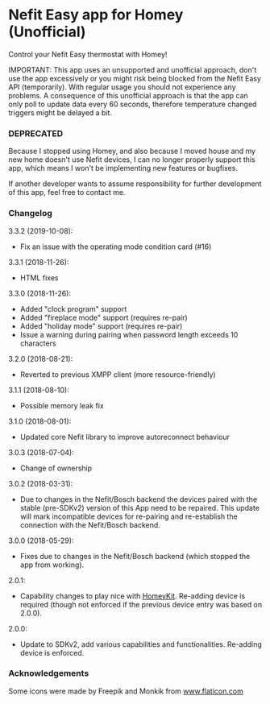 # Nefit Easy app for Homey (Unofficial)

Control your Nefit Easy thermostat with Homey!

IMPORTANT: This app uses an unsupported and unofficial approach, don't use the app excessively or you might risk being blocked from the Nefit Easy API (temporarily). With regular usage you should not experience any problems. A consequence of this unofficial approach is that the app can only poll to update data every 60 seconds, therefore temperature changed triggers might be delayed a bit.

### DEPRECATED

Because I stopped using Homey, and also because I moved house and my new home doesn't use Nefit devices, I can no longer properly support this app, which means I won't be implementing new features or
bugfixes.

If another developer wants to assume responsibility for further development of this app, feel free to contact me.

### Changelog

3.3.2 (2019-10-08):
- Fix an issue with the operating mode condition card (#16)

3.3.1 (2018-11-26):
- HTML fixes

3.3.0 (2018-11-26):
- Added "clock program" support
- Added "fireplace mode" support (requires re-pair)
- Added "holiday mode" support (requires re-pair)
- Issue a warning during pairing when password length exceeds 10 characters

3.2.0 (2018-08-21):
- Reverted to previous XMPP client (more resource-friendly)

3.1.1 (2018-08-10):
- Possible memory leak fix

3.1.0 (2018-08-01):
- Updated core Nefit library to improve autoreconnect behaviour

3.0.3 (2018-07-04):
- Change of ownership

3.0.2 (2018-03-31):
- Due to changes in the Nefit/Bosch backend the devices paired with the stable (pre-SDKv2) version of this App need to be repaired. This update will mark incompatible devices for re-pairing and re-establish the connection with the Nefit/Bosch backend.

3.0.0 (2018-05-29):
- Fixes due to changes in the Nefit/Bosch backend (which stopped the app from working).

2.0.1:
- Capability changes to play nice with [HomeyKit](https://apps.athom.com/app/com.swttt.homekit). Re-adding device is required (though not enforced if the previous device entry was based on 2.0.0).

2.0.0:
- Update to SDKv2, add various capabilities and functionalities. Re-adding device is enforced.

### Acknowledgements

Some icons were made by Freepik and Monkik from www.flaticon.com
